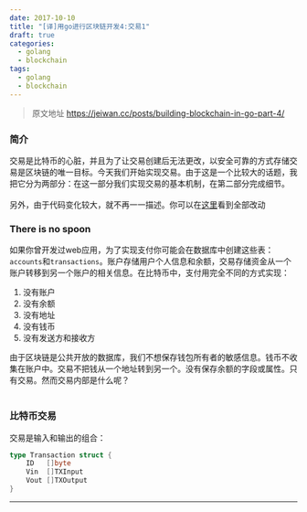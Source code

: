 ```yaml
---
date: 2017-10-10
title: "[译]用go进行区块链开发4:交易1"
draft: true 
categories:
  - golang
  - blockchain
tags:
  - golang
  - blockchain
---
```


>原文地址 https://jeiwan.cc/posts/building-blockchain-in-go-part-4/

### 简介
交易是比特币的心脏，并且为了让交易创建后无法更改，以安全可靠的方式存储交易是区块链的唯一目标。今天我们开始实现交易。由于这是一个比较大的话题，我把它分为两部分：在这一部分我们实现交易的基本机制，在第二部分完成细节。<br><br>
另外，由于代码变化较大，就不再一一描述。你可以在[这里](https://github.com/Jeiwan/blockchain_go/compare/part_3...part_4#files_bucket)看到全部改动

<!--more-->
### There is no spoon
如果你曾开发过web应用，为了实现支付你可能会在数据库中创建这些表：`accounts`和`transactions`。账户存储用户个人信息和余额，交易存储资金从一个账户转移到另一个账户的相关信息。在比特币中，支付用完全不同的方式实现：<br>

1. 没有账户
2. 没有余额
3. 没有地址
4. 没有钱币
5. 没有发送方和接收方

由于区块链是公共开放的数据库，我们不想保存钱包所有者的敏感信息。钱币不收集在账户中。交易不把钱从一个地址转到另一个。没有保存余额的字段或属性。只有交易。然而交易内部是什么呢？<br><br>

### 比特币交易
交易是输入和输出的组合：
```go
type Transaction struct {
	ID   []byte
	Vin  []TXInput
	Vout []TXOutput
}
```
---
